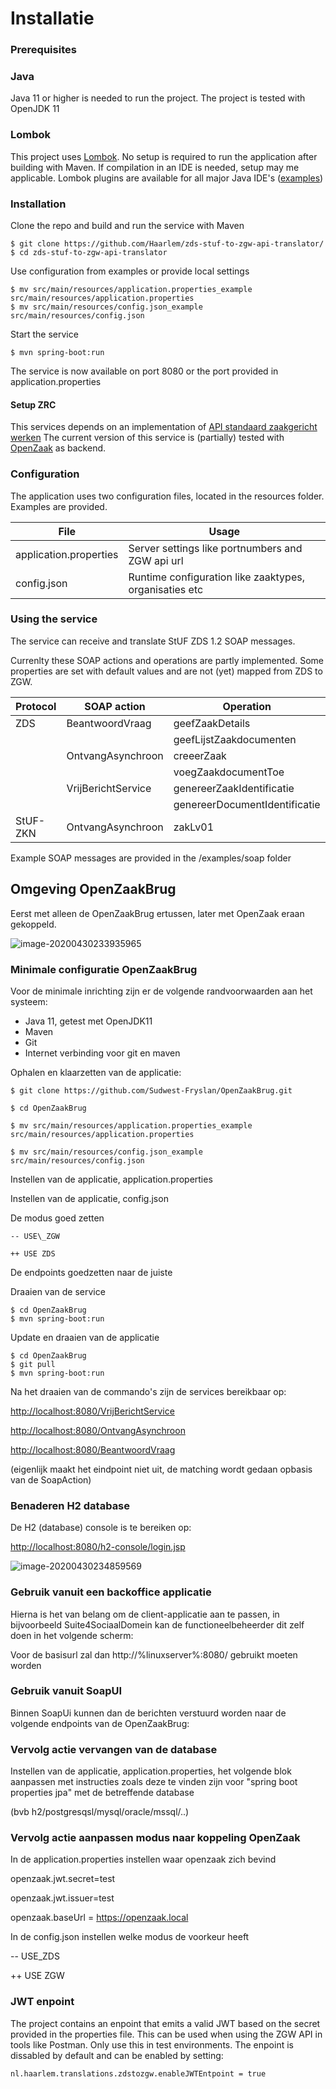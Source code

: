 # Installatie

### Prerequisites

### Java

Java 11 or higher is needed to run the project. The project is tested with OpenJDK 11

### Lombok 

This project uses [Lombok](https://projectlombok.org/). No setup is required to run the application after building with Maven.
If compilation in an IDE is needed, setup may me applicable. 
Lombok plugins are available for all major Java IDE's ([examples](https://www.baeldung.com/lombok-ide))

### Installation ###

Clone the repo and build and run the service with Maven

```
$ git clone https://github.com/Haarlem/zds-stuf-to-zgw-api-translator/
$ cd zds-stuf-to-zgw-api-translator 
```

Use configuration from examples or provide local settings

```
$ mv src/main/resources/application.properties_example src/main/resources/application.properties
$ mv src/main/resources/config.json_example src/main/resources/config.json
```

Start the service

```
$ mvn spring-boot:run
```

The service is now available on port 8080 or the port provided in application.properties

#### Setup ZRC

This services depends on an implementation of [API standaard zaakgericht werken](https://www.vngrealisatie.nl/producten/api-standaarden-zaakgericht-werken)
The current version of this service is (partially) tested with [OpenZaak](https://github.com/open-zaak/open-zaak) as backend.

### Configuration

The application uses two configuration files, located in the resources folder. Examples are provided.

| File                   | Usage                                                  |
| ---------------------- | ------------------------------------------------------ |
| application.properties | Server settings like portnumbers and ZGW api url       |
| config.json            | Runtime configuration like zaaktypes, organisaties etc |

### Using the service

The service can receive and translate StUF ZDS 1.2 SOAP messages.

Currenlty these SOAP actions and operations are partly implemented. Some properties are set with default values and are not (yet) mapped from ZDS to ZGW.

| Protocol | SOAP action        | Operation                     | Endpoint                                |
| -------- | ------------------ | ----------------------------- | --------------------------------------- |
| ZDS      | BeantwoordVraag    | geefZaakDetails               | http://localhost:8080/BeantwoordVraag   |
|          |                    | geefLijstZaakdocumenten       |                                         |
|          | OntvangAsynchroon  | creeerZaak                    | http://localhost:8080/OntvangAsynchroon |
|          |                    | voegZaakdocumentToe           |                                         |
|          | VrijBerichtService | genereerZaakIdentificatie     | http://localhost:8080/VrijBericht       |
|          |                    | genereerDocumentIdentificatie |                                         |
| StUF-ZKN | OntvangAsynchroon  | zakLv01                       | http://localhost:8080/OntvangAsynchroon |



Example SOAP messages are provided in the /examples/soap folder

## Omgeving OpenZaakBrug

Eerst met alleen de OpenZaakBrug ertussen, later met OpenZaak eraan gekoppeld.

![image-20200430233935965](D:\git\OpenZaakBrug\media\openzaakbrug-infra.png)

### Minimale configuratie OpenZaakBrug

Voor de minimale inrichting zijn er de volgende randvoorwaarden aan het systeem:

- Java 11, getest met OpenJDK11
- Maven
- Git
- Internet verbinding voor git en maven

Ophalen en klaarzetten van de applicatie:

```
$ git clone https://github.com/Sudwest-Fryslan/OpenZaakBrug.git
```

```
$ cd OpenZaakBrug
```

```
$ mv src/main/resources/application.properties_example src/main/resources/application.properties
```

```
$ mv src/main/resources/config.json_example src/main/resources/config.json
```

Instellen van de applicatie, application.properties

Instellen van de applicatie, config.json

De modus goed zetten

```
-- USE\_ZGW

++ USE ZDS
```

De endpoints goedzetten naar de juiste

Draaien van de service

```
$ cd OpenZaakBrug
$ mvn spring-boot:run
```

Update en draaien van de applicatie

```
$ cd OpenZaakBrug
$ git pull
$ mvn spring-boot:run
```

Na het draaien van de commando&#39;s zijn de services bereikbaar op:

[http://localhost:8080/VrijBerichtService](http://localhost:8080/VrijBerichtService)

[http://localhost:8080/OntvangAsynchroon](http://localhost:8080/OntvangAsynchroon)

[http://localhost:8080/BeantwoordVraag](http://localhost:8080/BeantwoordVraag)

(eigenlijk maakt het eindpoint niet uit, de matching wordt gedaan opbasis van de SoapAction)

### Benaderen H2 database

De H2 (database) console is te bereiken op:

[http://localhost:8080/h2-console/login.jsp](http://localhost:8080/h2-console/login.jsp)

![image-20200430234859569](D:\git\OpenZaakBrug\media\openzaakbrug-h2.png)

### Gebruik vanuit een backoffice applicatie

Hierna is het van belang om de client-applicatie aan te passen, in bijvoorbeeld Suite4SociaalDomein kan de functioneelbeheerder dit zelf doen in het volgende scherm:

Voor de basisurl zal dan http://%linuxserver%:8080/ gebruikt moeten worden

### Gebruik vanuit SoapUI

Binnen SoapUi kunnen dan de berichten verstuurd worden naar de volgende endpoints van de OpenZaakBrug:

### Vervolg actie vervangen van de database

Instellen van de applicatie, application.properties, het volgende blok aanpassen met instructies zoals deze te vinden zijn voor &quot;spring boot properties jpa&quot; met de betreffende database

(bvb h2/postgresqsl/mysql/oracle/mssql/..)

### Vervolg actie aanpassen modus naar koppeling OpenZaak

In de application.properties instellen waar openzaak zich bevind

openzaak.jwt.secret=test

openzaak.jwt.issuer=test

openzaak.baseUrl = https://openzaak.local

In de config.json instellen welke modus de voorkeur heeft

-- USE\_ZDS

++ USE ZGW

### JWT enpoint

The project contains an enpoint that emits a valid JWT based on the secret provided in the properties file.
This can be used when using the ZGW API in tools like Postman. Only use this in test environments.
The enpoint is dissabled by default and can be enabled by setting:

```
nl.haarlem.translations.zdstozgw.enableJWTEntpoint = true
```
